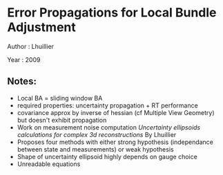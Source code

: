 # Error Propagations for Local Bundle Adjustment

Author : Lhuillier

Year : 2009

Notes:
---

* Local BA = sliding window BA
* required properties: uncertainty propagation + RT performance
* covariance approx by inverse of hessian (cf Multiple View Geometry) but doesn't exhibit propagation
* Work on measurement noise computation *Uncertainty ellipsoids calculations for complex 3d reconstructions* By Lhuillier
* Proposes four methods with either strong hypothesis (independance between state and measurements) or weak hypothesis
* Shape of uncertainty ellipsoid highly depends on gauge choice
* Unreadable equations